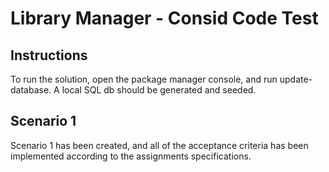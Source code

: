﻿# Library Manager - Consid Code Test

## Instructions
To run the solution, open the package manager console, and run update-database.
A local SQL db should be generated and seeded.

## Scenario 1
Scenario 1 has been created, and all of the acceptance criteria has been 
implemented according to the assignments specifications.
